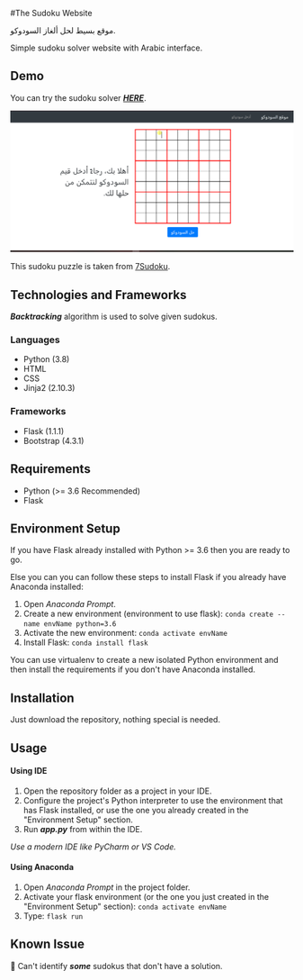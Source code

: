 #The Sudoku Website

موقع بسيط لحل ألغاز السودوكو.

Simple sudoku solver website with Arabic interface.

## Demo
You can try the sudoku solver  ***[HERE](https://arabic-sudoku-website.herokuapp.com)***.

![Sudoku Solver Demo](demo/SudokuSolverDemo.gif)

This sudoku puzzle is taken from  [7Sudoku](http://www.7sudoku.com/view-puzzle?date=20200119).

## Technologies and Frameworks
***Backtracking*** algorithm is used to solve given sudokus.
 ### Languages 
 - Python (3.8)
 - HTML 
 - CSS
 - Jinja2 (2.10.3)
 
 ### Frameworks
 - Flask (1.1.1)
 - Bootstrap (4.3.1)

## Requirements 
- Python (>= 3.6 Recommended) 
- Flask 

## Environment Setup
If you have Flask already installed with Python >= 3.6 then you are ready to go.

Else you can you can follow these steps to install Flask if you already have Anaconda installed:
1. Open *Anaconda Prompt*.
2. Create a new environment (environment to use flask): ``` conda create --name envName python=3.6 ```
3. Activate the new environment: ` conda activate envName `
4. Install Flask: ``` conda install flask ```  

You can use virtualenv to create a new isolated Python environment and then install the requirements if you don't have Anaconda installed.
 
 ## Installation
 Just download the repository, nothing special is needed.
 
## Usage
#### Using IDE
1. Open the repository folder as a project in your IDE.
2. Configure the project's Python interpreter to use the environment that has Flask installed, or use the one you already created in the "Environment Setup" section.
3. Run ***app.py*** from within the IDE.
 
 *Use a modern IDE like PyCharm or VS Code.*
#### Using Anaconda
1. Open *Anaconda Prompt* in the project folder.
2. Activate your flask environment (or the one you just created in the "Environment Setup" section): ``` conda activate envName ```
3. Type: ``` flask run ```
 
 ## Known Issue
 :bug: Can't identify ***some*** sudokus that don't have a solution. 
